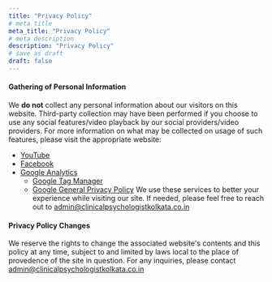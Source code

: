 ```yaml
---
title: "Privacy Policy"
# meta title
meta_title: "Privacy Policy"
# meta description
description: "Privacy Policy"
# save as draft
draft: false
---
```


#### Gathering of Personal Information

We **do not** collect any personal information about our visitors on this website. 
Third-party collection may have been performed if you choose to use any social features/video playback by our social providers/video providers. For more information on what may be collected on usage of such features, please visit the appropriate website:
- [YouTube](https://www.youtube.com/privacy)
- [Facebook](https://www.facebook.com/privacy)
- [Google Analytics]()
    - [Google Tag Manager](https://support.google.com/tagmanager/answer/7157428)
    - [Google General Privacy Policy](http://www.google.com/intl/en/policies/privacy/)
We use these services to better your experience while visiting our site. If needed, please feel free to reach out to [admin@clinicalpsychologistkolkata.co.in](mailto:admin@clinicalpsychologistkolkata.co.in)

#### Privacy Policy Changes

We reserve the rights to change the associated website's contents and this policy at any time, subject to and limited by laws local to the place of provedence of the site in question. For any inquiries, please contact [admin@clinicalpsychologistkolkata.co.in](mailto:admin@clinicalpsychologistkolkata.co.in)
